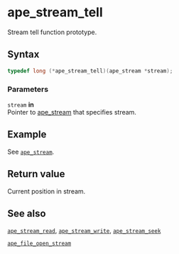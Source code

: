 # ape_stream_tell

Stream tell function prototype.

## Syntax

```c
typedef long (*ape_stream_tell)(ape_stream *stream);
```

### Parameters

`stream` **in**  
Pointer to [ape_stream](ape_stream_s.md) that specifies stream.

## Example

See [`ape_stream`](ape_stream_s.md).

## Return value

Current position in stream.

## See also

[`ape_stream_read`](ape_stream_read.md), [`ape_stream_write`](ape_stream_write.md), [`ape_stream_seek`](ape_stream_seek.md)

[`ape_file_open_stream`](ape_file_open_stream.md)

